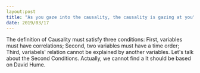 ```yaml
---
layout:post
title: "As you gaze into the causality, the causality is gazing at you"
date: 2019/03/17
---
```


The definition of Causality must satisfy three conditions: First, variables must have correlations; Second, two variables must have a time order; Third, variabels' relation cannot be explained by another variables. Let's talk about the Second Conditions. Actually, we cannot find a 
It should be based on David Hume.
